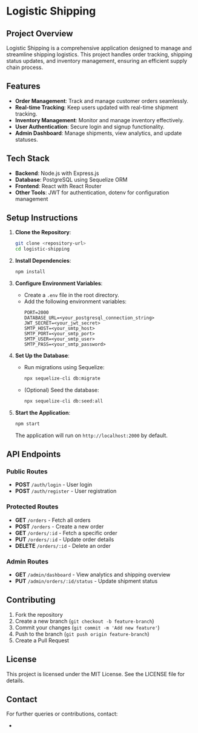 # Logistic Shipping

## Project Overview
Logistic Shipping is a comprehensive application designed to manage and streamline shipping logistics. This project handles order tracking, shipping status updates, and inventory management, ensuring an efficient supply chain process.

## Features
- **Order Management**: Track and manage customer orders seamlessly.
- **Real-time Tracking**: Keep users updated with real-time shipment tracking.
- **Inventory Management**: Monitor and manage inventory effectively.
- **User Authentication**: Secure login and signup functionality.
- **Admin Dashboard**: Manage shipments, view analytics, and update statuses.

## Tech Stack
- **Backend**: Node.js with Express.js
- **Database**: PostgreSQL using Sequelize ORM
- **Frontend**: React with React Router
- **Other Tools**: JWT for authentication, dotenv for configuration management

## Setup Instructions
1. **Clone the Repository**:
   ```bash
   git clone <repository-url>
   cd logistic-shipping
   ```

2. **Install Dependencies**:
   ```bash
   npm install
   ```

3. **Configure Environment Variables**:
   - Create a `.env` file in the root directory.
   - Add the following environment variables:
     ```env
     PORT=2000
     DATABASE_URL=<your_postgresql_connection_string>
     JWT_SECRET=<your_jwt_secret>
     SMTP_HOST=<your_smtp_host>
     SMTP_PORT=<your_smtp_port>
     SMTP_USER=<your_smtp_user>
     SMTP_PASS=<your_smtp_password>
     ```

4. **Set Up the Database**:
   - Run migrations using Sequelize:
     ```bash
     npx sequelize-cli db:migrate
     ```
   - (Optional) Seed the database:
     ```bash
     npx sequelize-cli db:seed:all
     ```

5. **Start the Application**:
   ```bash
   npm start
   ```
   The application will run on `http://localhost:2000` by default.

## API Endpoints
### Public Routes
- **POST** `/auth/login` - User login
- **POST** `/auth/register` - User registration

### Protected Routes
- **GET** `/orders` - Fetch all orders
- **POST** `/orders` - Create a new order
- **GET** `/orders/:id` - Fetch a specific order
- **PUT** `/orders/:id` - Update order details
- **DELETE** `/orders/:id` - Delete an order

### Admin Routes
- **GET** `/admin/dashboard` - View analytics and shipping overview
- **PUT** `/admin/orders/:id/status` - Update shipment status

## Contributing
1. Fork the repository
2. Create a new branch (`git checkout -b feature-branch`)
3. Commit your changes (`git commit -m 'Add new feature'`)
4. Push to the branch (`git push origin feature-branch`)
5. Create a Pull Request

## License
This project is licensed under the MIT License. See the LICENSE file for details.

## Contact
For further queries or contributions, contact:
- [GitHub]:(https://github.com/suvm-sharma)
